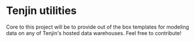 # Tenjin utilities
Core to this project will be to provide out of the box templates for modeling data on any of Tenjin's hosted data warehouses. Feel free to contribute!